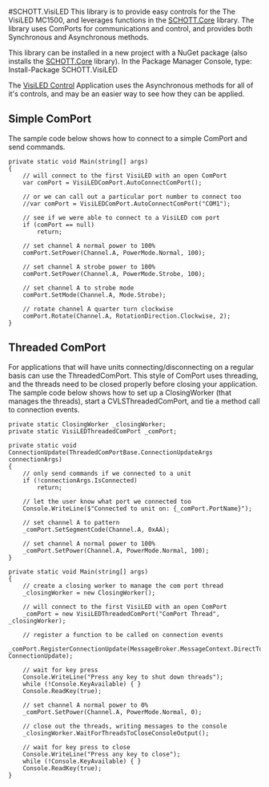 #SCHOTT.VisiLED
This library is to provide easy controls for the The VisiLED MC1500, and leverages functions in the [SCHOTT.Core](https://github.com/SCHOTTNorthAmerica/SCHOTT.Core) library. The library uses ComPorts for communications and control, and provides both Synchronous and Asynchronous methods.

This library can be installed in a new project with a NuGet package (also installs the [SCHOTT.Core](https://github.com/SCHOTTNorthAmerica/SCHOTT.Core) library). In the Package Manager Console, type:
Install-Package SCHOTT.VisiLED

The [VisiLED Control](https://github.com/SCHOTTNorthAmerica/VisiLED-Control) Application uses the Asynchronous methods for all of it's controls, and may be an easier way to see how they can be applied.</p>

## Simple ComPort
The sample code below shows how to connect to a simple ComPort and send commands.

```
private static void Main(string[] args)
{
    // will connect to the first VisiLED with an open ComPort
    var comPort = VisiLEDComPort.AutoConnectComPort();

    // or we can call out a particular port number to connect too
    //var comPort = VisiLEDComPort.AutoConnectComPort("COM1");

    // see if we were able to connect to a VisiLED com port
    if (comPort == null)
        return;

    // set channel A normal power to 100%
    comPort.SetPower(Channel.A, PowerMode.Normal, 100);

    // set channel A strobe power to 100%
    comPort.SetPower(Channel.A, PowerMode.Strobe, 100);

    // set channel A to strobe mode
    comPort.SetMode(Channel.A, Mode.Strobe);

    // rotate channel A quarter turn clockwise
    comPort.Rotate(Channel.A, RotationDirection.Clockwise, 2); 
}
```

## Threaded ComPort
For applications that will have units connecting/disconnecting on a regular basis can use the ThreadedComPort. This style of ComPort uses threading, and the threads need to be closed properly before closing your application. The sample code below shows how to set up a ClosingWorker (that manages the threads), start a CVLSThreadedComPort, and tie a method call to connection events.

```
private static ClosingWorker _closingWorker;
private static VisiLEDThreadedComPort _comPort;

private static void ConnectionUpdate(ThreadedComPortBase.ConnectionUpdateArgs connectionArgs)
{
    // only send commands if we connected to a unit
    if (!connectionArgs.IsConnected)
        return;

    // let the user know what port we connected too
    Console.WriteLine($"Connected to unit on: {_comPort.PortName}");

    // set channel A to pattern
    _comPort.SetSegmentCode(Channel.A, 0xAA);

    // set channel A normal power to 100%
    _comPort.SetPower(Channel.A, PowerMode.Normal, 100);
}

private static void Main(string[] args)
{
    // create a closing worker to manage the com port thread
    _closingWorker = new ClosingWorker();

    // will connect to the first VisiLED with an open ComPort
    _comPort = new VisiLEDThreadedComPort("ComPort Thread", _closingWorker);

    // register a function to be called on connection events
    _comPort.RegisterConnectionUpdate(MessageBroker.MessageContext.DirectToData, ConnectionUpdate);

    // wait for key press
    Console.WriteLine("Press any key to shut down threads");
    while (!Console.KeyAvailable) { }
    Console.ReadKey(true);

    // set channel A normal power to 0%
    _comPort.SetPower(Channel.A, PowerMode.Normal, 0);

    // close out the threads, writing messages to the console
    _closingWorker.WaitForThreadsToCloseConsoleOutput();

    // wait for key press to close
    Console.WriteLine("Press any key to close");
    while (!Console.KeyAvailable) { }
    Console.ReadKey(true);
}
```
